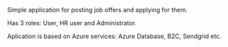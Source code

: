 Simple application for posting job offers and applying for them.

Has 3 roles: User, HR user and Administrator.

Aplication is based on Azure services: Azure Database, B2C, Sendgrid etc.
